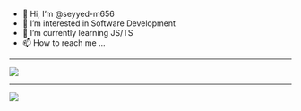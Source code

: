 - 👋 Hi, I’m @seyyed-m656
- 👀 I’m interested in Software Development
- 🌱 I’m currently learning JS/TS
- 📫 How to reach me ...

<hr>

<a href="https://github.com/seyyed-m656">
<img align="center" src="https://github-readme-stats.vercel.app/api?username=seyyed-m656&show_icons=true&count_private=true&include_all_commits=true" /></a>

<hr>

<a href="https://github.com/seyyed-m656">
<img align="center" src="https://github-readme-stats.vercel.app/api/top-langs/?username=seyyed-m656" />
</a> 
